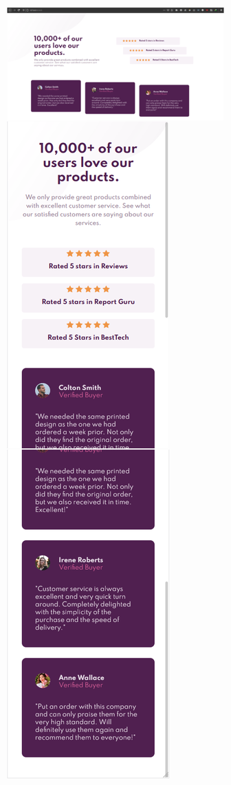 ![destop-display](images/desktop_display.png)
![mobile-display-1](images/mobile_display_1.png)
![mobile-display-2](images/mobile_display_2.png)
